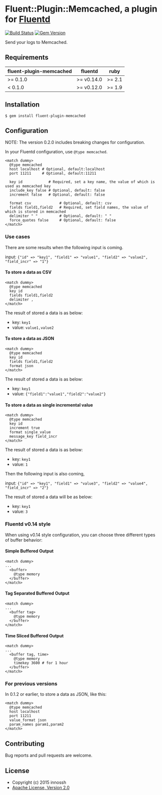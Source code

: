 # Fluent::Plugin::Memcached, a plugin for [Fluentd](http://www.fluentd.org)

[![Build Status](https://travis-ci.org/innossh/fluent-plugin-memcached.svg?branch=master)](https://travis-ci.org/innossh/fluent-plugin-memcached)
[![Gem Version](https://badge.fury.io/rb/fluent-plugin-memcached.svg)](https://badge.fury.io/rb/fluent-plugin-memcached)

Send your logs to Memcached.

## Requirements

| fluent-plugin-memcached | fluentd | ruby |
|-------------------------|---------|------|
| >= 0.1.0 | >= v0.14.0 | >= 2.1 |
|  < 0.1.0 | >= v0.12.0 | >= 1.9 |

## Installation

```console
$ gem install fluent-plugin-memcached
```

## Configuration

NOTE: The version 0.2.0 includes breaking changes for configuration.

In your Fluentd configuration, use `@type memcached`.

```
<match dummy>
  @type memcached
  host localhost # Optional, default:localhost
  port 11211     # Optional, default:11211

  key id            # Required, set a key name, the value of which is used as memcached key
  include_key false # Optional, default: false
  increment false   # Optional, default: false

  format csv             # Optional, default: csv
  fields field1,field2   # Required, set field names, the value of which is stored in memcached
  delimiter " "          # Optional, default: " "
  force_quotes false     # Optional, default: false
</match>
```

### Use cases

There are some results when the following input is coming.

input: `{"id" => "key1", "field1" => "value1", "field2" => "value2", "field_incr" => "1"}`

#### To store a data as CSV

```
<match dummy>
  @type memcached
  key id
  fields field1,field2
  delimiter ,
</match>
```

The result of stored a data is as below:

- key: `key1`
- value: `value1,value2`

#### To store a data as JSON

```
<match dummy>
  @type memcached
  key id
  fields field1,field2
  format json
</match>
```

The result of stored a data is as below:

- key: `key1`
- value: `{"field1":"value1","field2":"value2"}`

#### To store a data as single incremental value

```
<match dummy>
  @type memcached
  key id
  increment true
  format single_value
  message_key field_incr
</match>
```

The result of stored a data is as below:

- key: `key1`
- value: `1`

Then the following input is also coming,

input: `{"id" => "key1", "field1" => "value3", "field2" => "value4", "field_incr" => "2"}`

The result of stored a data will be as below:

- key: `key1`
- value: `3`

### Fluentd v0.14 style

When using v0.14 style configuration, you can choose three different types of buffer behavior:

#### Simple Buffered Output

```
<match dummy>
...
  <buffer>
    @type memory
  </buffer>
</match>
```

#### Tag Separated Buffered Output

```
<match dummy>
...
  <buffer tag>
    @type memory
  </buffer>
</match>
```

#### Time Sliced Buffered Output

```
<match dummy>
...
  <buffer tag, time>
    @type memory
    timekey 3600 # for 1 hour
  </buffer>
</match>
```

### For previous versions

In 0.1.2 or earlier, to store a data as JSON, like this:

```
<match dummy>
  @type memcached
  host localhost
  port 11211
  value_format json
  param_names param1,param2
</match>
```

## Contributing

Bug reports and pull requests are welcome.

## License

- Copyright (c) 2015 innossh
- [Apache License, Version 2.0](http://www.apache.org/licenses/LICENSE-2.0)

